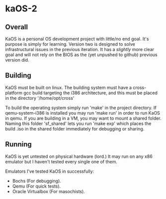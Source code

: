 <h1>kaOS-2</h1>
<h2>Overall</h2><p>KaOS is a personal OS development project with little/no end goal. It's purpose is simply for learning. Version two is designed to solve infrastructural issues in the previous iteration. 
It has a <i>slightly</i> more clear goal and will not rely on the BIOS as the (yet unpushed to github) previous version did.</p>
<h2>Building</h2><p>KaOS must be built on linux. The building system must have a cross-platform gcc build targeting the i386 architecture, and this must be placed in the directory '/home/opt/cross'</p>
<p>To build the operating system simply run 'make' in the project directory. If qemu-system-i386 is installed you may run 'make run' in order to run KaOS in qemu. If you are building in a VM, you may want to mount a shared folder. Naming this folder 'sf_shared' lets you run 'make exp' which places the build .iso in the shared folder immediately for debugging or sharing.</p>
<h2>Running</h2><p>KaOS is yet untested on physical hardware (lord.) It may run on any x86 emulator but I haven't tested every single one of them.</p><p>Emulators I've tested KaOS in successfully:</p>
<ul>
  <li>Bochs (For debugging).</li>
  <li>Qemu (For quick tests).</li>
  <li>Oracle Virtualbox (For masochists).</li>
</ul>
